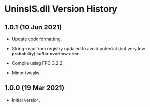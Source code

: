 # UninsIS.dll Version History

## 1.0.1 (10 Jun 2021)

* Update code formatting.

* String-read from registry updated to avoid potential (but very low probability) buffer overflow error.

* Compile using FPC 3.2.2.

* Minor tweaks.

## 1.0.0 (19 Mar 2021)

* Initial version.
